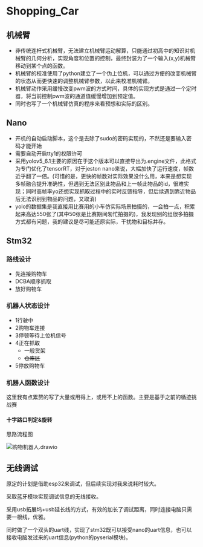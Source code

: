 # Shopping_Car

## 机械臂

- 非传统连杆式机械臂，无法建立机械臂运动解算，只能通过初高中的知识对机械臂的几何分析，实现角度和位置的控制，最终封装为了一个输入(x,y)机械臂移动到某个点的函数。
- 机械臂的校准使用了python建立了一个伪上位机，可以通过方便的改变机械臂的状态从而更快速的调整机械臂参数，以此来校准机械臂。
- 机械臂动作采用缓慢改变pwm波的方式时间，具体的实现方式是通过一个定时器，将当前控制pwm波的通道值缓慢增加到预定值。
- 同时也写了一个机械臂仿真的程序来看预想和实际的区别。

## Nano

- 开机的自动启动脚本，这个是去除了sudo的密码实现的，不然还是要输入密码才能开始
- 需要自动开启tty1的权限许可
- 采用yolov5_6.1主要的原因在于这个版本可以直接导出为.engine文件，此格式为专门优化了tensorRT，对于jeston nano来说，大幅加快了运行速度，帧数近乎翻了一倍。(可惜的是，更快的帧数对实际效果没什么用，本来是想实现多帧融合提升准确性，但遇到无法区别此物品和上一帧此物品的id，很难实现；同时高帧率yo还想实现抓取过程中的实时反馈指导，但后续遇到靠近物品后无法识别到物品的问题，又取消)
- yolo的数据集是我直接用比赛用的小车仿实际场景拍摄的，一会拍一点，积累起来高达550张了(其中50张是比赛期间匆忙拍摄的)，我发现别的组很多拍摄方式都有问题，我的建议是尽可能还原实际，干扰物和目标并存。

## Stm32

### 路线设计
 - 先连接购物车
 - DCBA顺序抓取
 - 放好购物车
### 机器人状态设计
 - 1行驶中
 - 2购物车连接
 - 3停顿等待上位机信号
 - 4正在抓取
    - 一般货架
    - ~~仓库区~~
 - 5停放购物车

### 机器人函数设计

这里我有点累赘的写了大量或用得上，或用不上的函数。主要是基于之前的循迹挑战赛

#### 十字路口判定&旋转

思路流程图

![购物机器人.drawio](C:\Users\Arc\Desktop\购物机器人.drawio.svg)

## 无线调试

原定的计划是借助esp32来调试，但后续实现对我来说耗时较大。

采取蓝牙模块实现调试信息的无线接收。

采用usb拓展坞+usb延长线的方式，有效的加长了调试距离，同时连接电脑只需要一根线，优雅。

同时做了一个双头的uart线，实现了stm32既可以接受nano的uart信息，也可以接收电脑发过来的uart信息(python的pyserial模块)。

